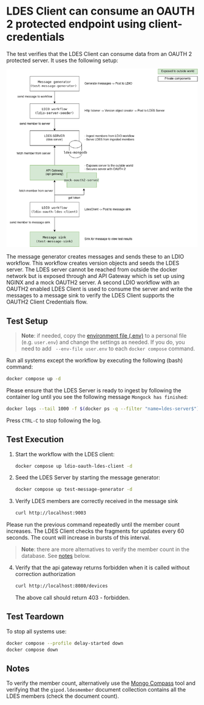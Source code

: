 # LDES Client can consume an OAUTH 2 protected endpoint using client-credentials
The test verifies that the LDES Client can consume data from an OAUTH 2 protected server.
It uses the following setup:

![img](artwork/test-32.drawio.png)

The message generator creates messages and sends these to an LDIO workflow.
This workflow creates version objects and seeds the LDES server.
The LDES server cannot be reached from outside the docker network but is exposed through and API Gateway
which is set up using NGINX and a mock OAUTH2 server.
A second LDIO workflow with an OAUTH2 enabled LDES Client is used to consume the server and write the messages
to a message sink to verify the LDES Client supports the OAUTH2 Client Credentials flow.

## Test Setup
> **Note**: if needed, copy the [environment file (.env)](./.env) to a personal file (e.g. `user.env`) and change the settings as needed. If you do, you need to add ` --env-file user.env` to each `docker compose` command.

Run all systems except the workflow by executing the following (bash) command:
```bash
docker compose up -d
```
Please ensure that the LDES Server is ready to ingest by following the container log until you see the following message `Mongock has finished`:
```bash
docker logs --tail 1000 -f $(docker ps -q --filter "name=ldes-server$")
```
Press `CTRL-C` to stop following the log.

## Test Execution

1. Start the workflow with the LDES client:
   ```bash
   docker compose up ldio-oauth-ldes-client -d
   ```
2. Seed the LDES Server by starting the message generator:
   ```bash
   docker compose up test-message-generator -d
   ```

3. Verify LDES members are correctly received in the message sink
   ```bash
   curl http://localhost:9003
   ```
Please run the previous command repeatedly until the member count increases. The LDES Client checks the fragments 
for updates every 60 seconds. The count will increase in bursts of this interval.

   > **Note**: there are more alternatives to verify the member count in the database. See [notes](#notes) below.

4. Verify that the api gateway returns forbidden when it is called without correction authorization
    ```bash
    curl http://localhost:8080/devices
    ```
   The above call should return 403 - forbidden.

## Test Teardown
To stop all systems use:
```bash
docker compose --profile delay-started down
docker compose down
```

## Notes
To verify the member count, alternatively use the [Mongo Compass](https://www.mongodb.com/products/compass) tool and verifying that the `gipod.ldesmember` document collection contains all the LDES members (check the document count).

